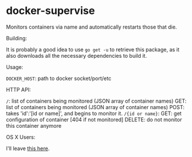 docker-supervise
================

Monitors containers via name and automatically restarts those that die.

Building:

It is probably a good idea to use `go get -u` to retrieve this package, as it also downloads all the necessary dependencies to build it.

Usage:

`DOCKER_HOST`: path to docker socket/port/etc

HTTP API:

`/`: list of containers being monitored (JSON array of container names)
	GET: list of containers being monitored (JSON array of container names)
	POST: takes 'id':'[id or name]', and begins to monitor it.
`/{id or name}`:
    GET: get configuration of container [404 if not monitored]
    DELETE: do not monitor this container anymore

OS X Users:

I'll leave [this here](http://dave.cheney.net/2012/09/08/an-introduction-to-cross-compilation-with-go).
